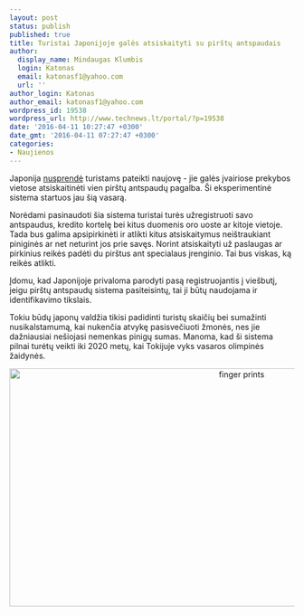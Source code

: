 ```yaml
---
layout: post
status: publish
published: true
title: Turistai Japonijoje galės atsiskaityti su pirštų antspaudais
author:
  display_name: Mindaugas Klumbis
  login: Katonas
  email: katonasf1@yahoo.com
  url: ''
author_login: Katonas
author_email: katonasf1@yahoo.com
wordpress_id: 19538
wordpress_url: http://www.technews.lt/portal/?p=19538
date: '2016-04-11 10:27:47 +0300'
date_gmt: '2016-04-11 07:27:47 +0300'
categories:
- Naujienos
---
```

<p>Japonija <a href="http://the-japan-news.com/news/article/0002859676" target="_blank">nusprendė</a> turistams pateikti naujovę - jie galės įvairiose prekybos vietose atsiskaitinėti vien pirštų antspaudų pagalba. Ši eksperimentinė sistema startuos jau šią vasarą.</p>
<p>Norėdami pasinaudoti šia sistema turistai turės užregistruoti savo antspaudus, kredito kortelę bei kitus duomenis oro uoste ar kitoje vietoje. Tada bus galima apsipirkinėti ir atlikti kitus atsiskaitymus neištraukiant piniginės ar net neturint jos prie savęs. Norint atsiskaityti už paslaugas ar pirkinius reikės padėti du pirštus ant specialaus įrenginio. Tai bus viskas, ką reikės atlikti.</p>
<p>Įdomu, kad Japonijoje privaloma parodyti pasą registruojantis į viešbutį, jeigu pirštų antspaudų sistema pasiteisintų, tai ji būtų naudojama ir identifikavimo tikslais.</p>
<p>Tokiu būdų japonų valdžia tikisi padidinti turistų skaičių bei sumažinti nusikalstamumą, kai nukenčia atvykę pasisvečiuoti žmonės, nes jie dažniausiai nešiojasi nemenkas pinigų sumas. Manoma, kad ši sistema pilnai turėtų veikti iki 2020 metų, kai Tokijuje vyks vasaros olimpinės žaidynės.</p>
<p style="text-align: center;"><a href="http://www.technews.lt/portal/wp-content/uploads/2016/04/finger-prints.jpg"><img class="aligncenter wp-image-19540 size-full" src="http://www.technews.lt/portal/wp-content/uploads/2016/04/finger-prints.jpg" alt="finger prints" width="805" height="421" /></a></p>
<p style="text-align: center;">
